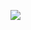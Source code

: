 [![](https://readme-typing-svg.demolab.com?font=finger+paint&pause=1000&color=0CB807&center=true&vCenter=true&width=600&height=60&lines=Salam+Aleykoum%2C+I+hope+you+are+doing+good!;Welcome+on+my+profile!;I+am+Farid%2C+an+ADHD+Full+Stack+Solution+Engineer)](https://farid212.dev/)
